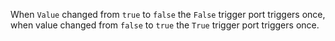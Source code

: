 When `Value` changed from `true` to `false` the `False` trigger port triggers once, when value changed from `false` to `true` the `True` trigger port triggers once.